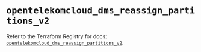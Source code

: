 # `opentelekomcloud_dms_reassign_partitions_v2`

Refer to the Terraform Registry for docs: [`opentelekomcloud_dms_reassign_partitions_v2`](https://registry.terraform.io/providers/opentelekomcloud/opentelekomcloud/1.36.50/docs/resources/dms_reassign_partitions_v2).
